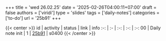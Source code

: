 +++
title = 'wed 26.02.25'
date = '2025-02-26T04:00:11+07:00'
draft = false
authors = ['viridi']
type = 'slides'
tags = ['daily-notes']
categories = ['to-do']
url = '25b91'
+++

{{< center >}}
id | activity | status | link | info
:-: | :- | :-: | :-: | :-:
00 | Daily note init             | 1 | [25b91](/notes/25b91) | s0400
{{< /center >}}
